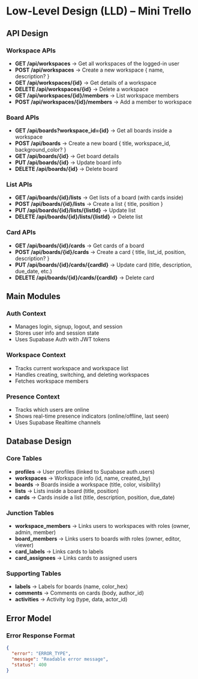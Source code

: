 # Low-Level Design (LLD) – Mini Trello

## API Design

### **Workspace APIs**

- **GET /api/workspaces** → Get all workspaces of the logged-in user
- **POST /api/workspaces** → Create a new workspace { name, description? }
- **GET /api/workspaces/{id}** → Get details of a workspace
- **DELETE /api/workspaces/{id}** → Delete a workspace
- **GET /api/workspaces/{id}/members** → List workspace members
- **POST /api/workspaces/{id}/members** → Add a member to workspace

### **Board APIs**

- **GET /api/boards?workspace_id={id}** → Get all boards inside a workspace
- **POST /api/boards** → Create a new board { title, workspace_id, background_color? }
- **GET /api/boards/{id}** → Get board details
- **PUT /api/boards/{id}** → Update board info
- **DELETE /api/boards/{id}** → Delete board

### **List APIs**

- **GET /api/boards/{id}/lists** → Get lists of a board (with cards inside)
- **POST /api/boards/{id}/lists** → Create a list { title, position }
- **PUT /api/boards/{id}/lists/{listId}** → Update list
- **DELETE /api/boards/{id}/lists/{listId}** → Delete list

### **Card APIs**

- **GET /api/boards/{id}/cards** → Get cards of a board
- **POST /api/boards/{id}/cards** → Create a card { title, list_id, position, description? }
- **PUT /api/boards/{id}/cards/{cardId}** → Update card (title, description, due_date, etc.)
- **DELETE /api/boards/{id}/cards/{cardId}** → Delete card

## Main Modules

### **Auth Context**
- Manages login, signup, logout, and session
- Stores user info and session state
- Uses Supabase Auth with JWT tokens

### **Workspace Context**
- Tracks current workspace and workspace list
- Handles creating, switching, and deleting workspaces
- Fetches workspace members

### **Presence Context**
- Tracks which users are online
- Shows real-time presence indicators (online/offline, last seen)
- Uses Supabase Realtime channels

## Database Design

### **Core Tables**
- **profiles** → User profiles (linked to Supabase auth.users)
- **workspaces** → Workspace info (id, name, created_by)
- **boards** → Boards inside a workspace (title, color, visibility)
- **lists** → Lists inside a board (title, position)
- **cards** → Cards inside a list (title, description, position, due_date)

### **Junction Tables**
- **workspace_members** → Links users to workspaces with roles (owner, admin, member)
- **board_members** → Links users to boards with roles (owner, editor, viewer)
- **card_labels** → Links cards to labels
- **card_assignees** → Links cards to assigned users

### **Supporting Tables**
- **labels** → Labels for boards (name, color_hex)
- **comments** → Comments on cards (body, author_id)
- **activities** → Activity log (type, data, actor_id)

## Error Model

### **Error Response Format**
```json
{
  "error": "ERROR_TYPE",
  "message": "Readable error message",
  "status": 400
}
```
